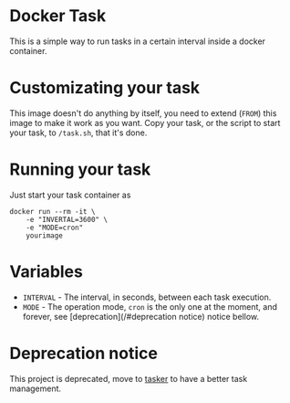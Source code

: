 # Docker Task

This is a simple way to run tasks in a certain interval inside a docker container.

# Customizating your task

This image doesn't do anything by itself, you need to extend (`FROM`) this image to make it work as you want. Copy your task, or the script to start your task, to `/task.sh`, that it's done.

# Running your task

Just start your task container as

```
docker run --rm -it \
	-e "INVERTAL=3600" \
	-e "MODE=cron"
	yourimage
```

# Variables

 * `INTERVAL` - The interval, in seconds, between each task execution.
 * `MODE` - The operation mode, `cron` is the only one at the moment, and forever, see [deprecation](/#deprecation notice) notice bellow.

# Deprecation notice

This project is deprecated, move to [tasker](https://github.com/opsxcq/tasker) to have a better task management.
